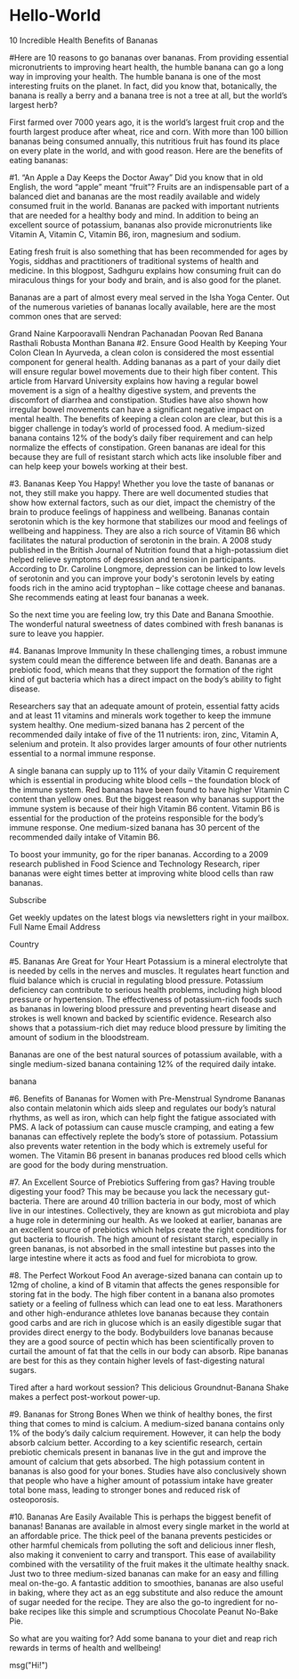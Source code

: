 # Hello-World

10 Incredible Health Benefits of Bananas

#Here are 10 reasons to go bananas over bananas. From providing essential micronutrients to improving heart health, the humble banana can go a long way in improving your health.
The humble banana is one of the most interesting fruits on the planet. In fact, did you know that, botanically, the banana is really a berry and a banana tree is not a tree at all, but the world’s largest herb?

First farmed over 7000 years ago, it is the world’s largest fruit crop and the fourth largest produce after wheat, rice and corn. With more than 100 billion bananas being consumed annually, this nutritious fruit has found its place on every plate in the world, and with good reason. Here are the benefits of eating bananas:

#1. “An Apple a Day Keeps the Doctor Away”
Did you know that in old English, the word “apple” meant “fruit”? Fruits are an indispensable part of a balanced diet and bananas are the most readily available and widely consumed fruit in the world. Bananas are packed with important nutrients that are needed for a healthy body and mind. In addition to being an excellent source of potassium, bananas also provide micronutrients like Vitamin A, Vitamin C, Vitamin B6, iron, magnesium and sodium.

Eating fresh fruit is also something that has been recommended for ages by Yogis, siddhas and practitioners of traditional systems of health and medicine. In this blogpost, Sadhguru explains how consuming fruit can do miraculous things for your body and brain, and is also good for the planet.

Bananas are a part of almost every meal served in the Isha Yoga Center. Out of the numerous varieties of bananas locally available, here are the most common ones that are served:

Grand Naine
Karpooravalli
Nendran
Pachanadan
Poovan
Red Banana
Rasthali
Robusta
Monthan Banana
#2. Ensure Good Health by Keeping Your Colon Clean
In Ayurveda, a clean colon is considered the most essential component for general health. Adding bananas as a part of your daily diet will ensure regular bowel movements due to their high fiber content. This article from Harvard University explains how having a regular bowel movement is a sign of a healthy digestive system, and prevents the discomfort of diarrhea and constipation. Studies have also shown how irregular bowel movements can have a significant negative impact on mental health. The benefits of keeping a clean colon are clear, but this is a bigger challenge in today’s world of processed food. A medium-sized banana contains 12% of the body’s daily fiber requirement and can help normalize the effects of constipation. Green bananas are ideal for this because they are full of resistant starch which acts like insoluble fiber and can help keep your bowels working at their best.

#3. Bananas Keep You Happy!
Whether you love the taste of bananas or not, they still make you happy. There are well documented studies that show how external factors, such as our diet, impact the chemistry of the brain to produce feelings of happiness and wellbeing. Bananas contain serotonin which is the key hormone that stabilizes our mood and feelings of wellbeing and happiness. They are also a rich source of Vitamin B6 which facilitates the natural production of serotonin in the brain. A 2008 study published in the British Journal of Nutrition found that a high-potassium diet helped relieve symptoms of depression and tension in participants. According to Dr. Caroline Longmore, depression can be linked to low levels of serotonin and you can improve your body's serotonin levels by eating foods rich in the amino acid tryptophan – like cottage cheese and bananas. She recommends eating at least four bananas a week.

So the next time you are feeling low, try this Date and Banana Smoothie. The wonderful natural sweetness of dates combined with fresh bananas is sure to leave you happier.

#4. Bananas Improve Immunity
In these challenging times, a robust immune system could mean the difference between life and death. Bananas are a prebiotic food, which means that they support the formation of the right kind of gut bacteria which has a direct impact on the body’s ability to fight disease. 

Researchers say that an adequate amount of protein, essential fatty acids and at least 11 vitamins and minerals work together to keep the immune system healthy. One medium-sized banana has 2 percent of the recommended daily intake of five of the 11 nutrients: iron, zinc, Vitamin A, selenium and protein. It also provides larger amounts of four other nutrients essential to a normal immune response.

A single banana can supply up to 11% of your daily Vitamin C requirement which is essential in producing white blood cells – the foundation block of the immune system. Red bananas have been found to have higher Vitamin C content than yellow ones. But the biggest reason why bananas support the immune system is because of their high Vitamin B6 content. Vitamin B6 is essential for the production of the proteins responsible for the body’s immune response. One medium-sized banana has 30 percent of the recommended daily intake of Vitamin B6.

To boost your immunity, go for the riper bananas. According to a 2009 research published in Food Science and Technology Research, riper bananas were eight times better at improving white blood cells than raw bananas.

Subscribe

Get weekly updates on the latest blogs via newsletters right in your mailbox.
Full Name
Email Address

Country

#5. Bananas Are Great for Your Heart
Potassium is a mineral electrolyte that is needed by cells in the nerves and muscles. It regulates heart function and fluid balance which is crucial in regulating blood pressure. Potassium deficiency can contribute to serious health problems, including high blood pressure or hypertension. The effectiveness of potassium-rich foods such as bananas in lowering blood pressure and preventing heart disease and strokes is well known and backed by scientific evidence. Research also shows that a potassium-rich diet may reduce blood pressure by limiting the amount of sodium in the bloodstream.

Bananas are one of the best natural sources of potassium available, with a single medium-sized banana containing 12% of the required daily intake.

banana

#6. Benefits of Bananas for Women with Pre-Menstrual Syndrome
Bananas also contain melatonin which aids sleep and regulates our body’s natural rhythms, as well as iron, which can help fight the fatigue associated with PMS. A lack of potassium can cause muscle cramping, and eating a few bananas can effectively replete the body’s store of potassium. Potassium also prevents water retention in the body which is extremely useful for women. The Vitamin B6 present in bananas produces red blood cells which are good for the body during menstruation.

#7. An Excellent Source of Prebiotics
Suffering from gas? Having trouble digesting your food? This may be because you lack the necessary gut-bacteria. There are around 40 trillion bacteria in our body, most of which live in our intestines. Collectively, they are known as gut microbiota and play a huge role in determining our health. As we looked at earlier, bananas are an excellent source of prebiotics which helps create the right conditions for gut bacteria to flourish. The high amount of resistant starch, especially in green bananas, is not absorbed in the small intestine but passes into the large intestine where it acts as food and fuel for microbiota to grow.

#8. The Perfect Workout Food
An average-sized banana can contain up to 12mg of choline, a kind of B vitamin that affects the genes responsible for storing fat in the body. The high fiber content in a banana also promotes satiety or a feeling of fullness which can lead one to eat less. Marathoners and other high-endurance athletes love bananas because they contain good carbs and are rich in glucose which is an easily digestible sugar that provides direct energy to the body. Bodybuilders love bananas because they are a good source of pectin which has been scientifically proven to curtail the amount of fat that the cells in our body can absorb. Ripe bananas are best for this as they contain higher levels of fast-digesting natural sugars.

Tired after a hard workout session? This delicious Groundnut-Banana Shake makes a perfect post-workout power-up.

#9. Bananas for Strong Bones 
When we think of healthy bones, the first thing that comes to mind is calcium. A medium-sized banana contains only 1% of the body’s daily calcium requirement. However, it can help the body absorb calcium better. According to a key scientific research, certain prebiotic chemicals present in bananas live in the gut and improve the amount of calcium that gets absorbed. The high potassium content in bananas is also good for your bones. Studies have also conclusively shown that people who have a higher amount of potassium intake have greater total bone mass, leading to stronger bones and reduced risk of osteoporosis.

#10. Bananas Are Easily Available
This is perhaps the biggest benefit of bananas! Bananas are available in almost every single market in the world at an affordable price. The thick peel of the banana prevents pesticides or other harmful chemicals from polluting the soft and delicious inner flesh, also making it convenient to carry and transport. This ease of availability combined with the versatility of the fruit makes it the ultimate healthy snack. Just two to three medium-sized bananas can make for an easy and filling meal on-the-go. A fantastic addition to smoothies, bananas are also useful in baking, where they act as an egg substitute and also reduce the amount of sugar needed for the recipe. They are also the go-to ingredient for no-bake recipes like this simple and scrumptious Chocolate Peanut No-Bake Pie.

So what are you waiting for? Add some banana to your diet and reap rich rewards in terms of health and wellbeing!

msg("Hi!")
